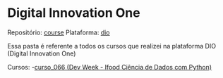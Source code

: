 # Digital Innovation One

Repositório: [course](https://github.com/PedroHeeger/course/blob/main/)
Plataforma: [dio](https://github.com/PedroHeeger/course/blob/main/dio)

Essa pasta é referente a todos os cursos que realizei na plataforma DIO (Digital Innovation One)

Cursos:
-[curso_066 (Dev Week - Ifood Ciência de Dados com Python)](https://github.com/PedroHeeger/course/blob/main/dio/curso_066)